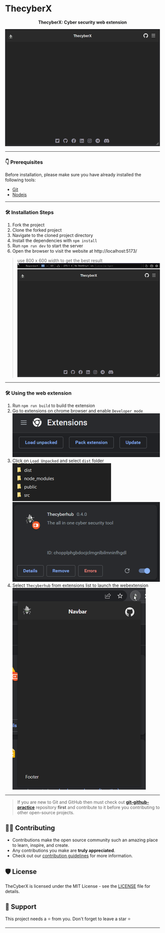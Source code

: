 # ThecyberX

<p align="center">
<b> ThecyberX: Cyber security web extension </b>
</p>

![ThecyberX](img.png)

---

### 👇 Prerequisites

Before installation, please make sure you have already installed the following tools:

- [Git](https://git-scm.com/downloads)
- [Nodejs](https://nodejs.org/en/download/)

---

### 🛠️ Installation Steps

1. Fork the project
2. Clone the forked project
3. Navigate to the cloned project directory
4. Install the dependencies with `npm install`
5. Run `npm run dev` to start the server
6. Open the browser to visit the website at http://localhost:5173/

> use 800 x 600 width to get the best result
> ![img_1.png](img_1.png)
> ![img.png](img.png)

---

### 🛠️ Using the web extension

1. Run `npm run build` to build the extension
2. Go to extensions on chrome browser and enable `Developer mode`  
   ![img_2.png](src/assets/img_2.png)
3. Click on `Load Unpacked` and select `dist` folder  
   ![img_3.png](src/assets/img_3.png)  
   ![img_4.png](src/assets/img_4.png)
4. Select `Thecyberhub` from extensions list to launch the webextension  
   ![img_5.png](src/assets/img_5.png)

---

> If you are new to Git and GitHub then must check out **[git-github-practice](https://github.com/CryptoverseWeb3/git-github-practice)** repository **first** and contribute to it before you contributing to other open-source projects.

## 👨‍💻 Contributing

- Contributions make the open source community such an amazing place to learn, inspire, and create.
- Any contributions you make are **truly appreciated**.
- Check out our [contribution guidelines](/CONTRIBUTING.md) for more information.

## 🛡️ License

TheCyberX is licensed under the MIT License - see the [LICENSE](LICENSE) file for details.

## 🙏 Support

This project needs a ⭐️ from you. Don't forget to leave a star ⭐️

---
